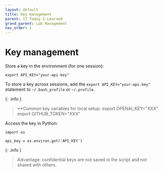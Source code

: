 ```yaml
---
layout: default
title: Key management
parent: 17 Today-I-Learned
grand_parent: Lab Management
nav_order: 1
---
```


# Key management

Store a key in the environment (for one session):

```
export API_KEY="your-api-key"
```

To store a key across sessions, add the `export API_KEY="your-api-key"` statement to `~/.bash_profile` or `~/.profile`.

{: .info }
> **Common key variables for local setup:
> export OPENAI_KEY="XXX"
> export GITHUB_TOKEN="XXX"

Access the key in Python:

```
import os

api_key = os.environ.get('API_KEY')
```

{: .info }
> Advantage: confidential keys are not saved in the script and not shared with others.
